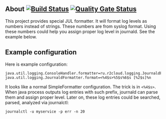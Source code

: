 ## About [![Build Status](https://travis-ci.com/dernasherbrezon/journald-formatter.svg?branch=master)](https://travis-ci.com/dernasherbrezon/journald-formatter) [![Quality Gate Status](https://sonarcloud.io/api/project_badges/measure?project=ru.r2cloud%3Ajournald-formatter&metric=alert_status)](https://sonarcloud.io/dashboard?id=ru.r2cloud%3Ajournald-formatter)

This project provides special JUL formatter. It will format log levels as numbers instead of strings. These numbers are from syslog format. Using these numbers could help you assign proper log level in journald. See the example below.

## Example configuration

Here is example configuration:

```
java.util.logging.ConsoleHandler.formatter=ru.r2cloud.logging.JournaldFormatter
java.util.logging.JournaldFormatter.format=<%4$s>%5$s%6$s [%2$s]%n
```

It looks like a normal SimpleFormatter configuration. The trick is in ```<%4$s>```. When java process outputs log entries with such prefix, journald can parse them and assign proper level. Later on, these log entries could be searched, parsed, analyzed via journalctl:

```
journalctl -u myservice -p err -n 20 
```

